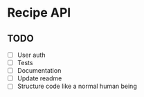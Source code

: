 # Recipe API



## TODO
- [ ] User auth
- [ ] Tests
- [ ] Documentation
- [ ] Update readme
- [ ] Structure code like a normal human being